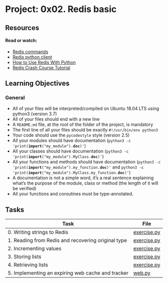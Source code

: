 # Project: 0x02. Redis basic

## Resources

#### Read or watch:

- [Redis commands](https://intranet.alxswe.com/rltoken/lQ8ANhVfxDTxDr2UDSyQRA)
- [Redis python client](https://intranet.alxswe.com/rltoken/imfgFhAZPlg7YMZ_tHvFZw)
- [How to Use Redis With Python](https://intranet.alxswe.com/rltoken/7SluvFvgckwVgsvrfOf1CQ)
- [Redis Crash Course Tutorial](https://intranet.alxswe.com/rltoken/hJVo3XwMMFFoApyX8zPXvA)

## Learning Objectives

### General

- All of your files will be interpreted/compiled on Ubuntu 18.04 LTS using python3 (version 3.7)
- All of your files should end with a new line
- A <code>README.md</code> file, at the root of the folder of the project, is mandatory
- The first line of all your files should be exactly <code>#!/usr/bin/env python3</code>
- Your code should use the <code>pycodestyle</code> style (version 2.5)
- All your modules should have documentation (<code>python3 -c 'print(**import**("my_module").**doc**)'</code>)
- All your classes should have documentation (<code>python3 -c 'print(**import**("my_module").MyClass.**doc**)'</code>)
- All your functions and methods should have documentation (<code>python3 -c 'print(**import**("my_module").my_function.**doc**)'</code> and <code>python3 -c 'print(**import**("my_module").MyClass.my_function.**doc**)'</code>)
- A documentation is not a simple word, it’s a real sentence explaining what’s the purpose of the module, class or method (the length of it will be verified)
- All your functions and coroutines must be type-annotated.

## Tasks

| Task                                               | File                         |
| -------------------------------------------------- | ---------------------------- |
| 0. Writing strings to Redis                        | [exercise.py](./exercise.py) |
| 1. Reading from Redis and recovering original type | [exercise.py](./exercise.py) |
| 2. Incrementing values                             | [exercise.py](./exercise.py) |
| 3. Storing lists                                   | [exercise.py](./exercise.py) |
| 4. Retrieving lists                                | [exercise.py](./exercise.py) |
| 5. Implementing an expiring web cache and tracker  | [web.py](./web.py)           |
